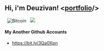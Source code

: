 ## Hi, i'm Deuzivan! <[portfolio](https://deuzivan.com/)/>
&nbsp; ![Bitcoin](https://img.shields.io/badge/Bitcoin-000?style=for-the-badge&logo=bitcoin&logoColor=white)
&nbsp; <img src="https://img.shields.io/badge/Linux-FCC624?style=for-the-badge&logo=linux&logoColor=black">

#### My Another Github Accounts
- https://bit.ly/3Qa0Xpn

